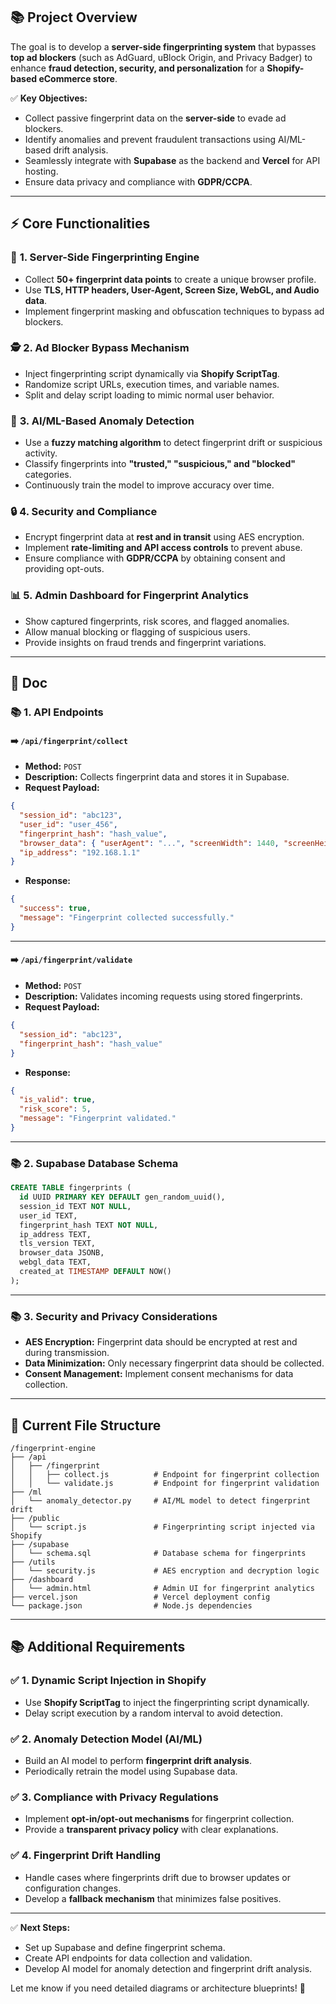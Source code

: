 ## 📚 **Project Overview**  
The goal is to develop a **server-side fingerprinting system** that bypasses **top ad blockers** (such as AdGuard, uBlock Origin, and Privacy Badger) to enhance **fraud detection, security, and personalization** for a **Shopify-based eCommerce store**.  

✅ **Key Objectives:**  
- Collect passive fingerprint data on the **server-side** to evade ad blockers.  
- Identify anomalies and prevent fraudulent transactions using AI/ML-based drift analysis.  
- Seamlessly integrate with **Supabase** as the backend and **Vercel** for API hosting.  
- Ensure data privacy and compliance with **GDPR/CCPA**.  

---

## ⚡️ **Core Functionalities**

### 🎯 **1. Server-Side Fingerprinting Engine**  
- Collect **50+ fingerprint data points** to create a unique browser profile.  
- Use **TLS, HTTP headers, User-Agent, Screen Size, WebGL, and Audio data**.  
- Implement fingerprint masking and obfuscation techniques to bypass ad blockers.  

### 🕵️ **2. Ad Blocker Bypass Mechanism**  
- Inject fingerprinting script dynamically via **Shopify ScriptTag**.  
- Randomize script URLs, execution times, and variable names.  
- Split and delay script loading to mimic normal user behavior.  

### 🧠 **3. AI/ML-Based Anomaly Detection**  
- Use a **fuzzy matching algorithm** to detect fingerprint drift or suspicious activity.  
- Classify fingerprints into **"trusted," "suspicious," and "blocked"** categories.  
- Continuously train the model to improve accuracy over time.  

### 🔒 **4. Security and Compliance**  
- Encrypt fingerprint data at **rest and in transit** using AES encryption.  
- Implement **rate-limiting and API access controls** to prevent abuse.  
- Ensure compliance with **GDPR/CCPA** by obtaining consent and providing opt-outs.  

### 📊 **5. Admin Dashboard for Fingerprint Analytics**  
- Show captured fingerprints, risk scores, and flagged anomalies.  
- Allow manual blocking or flagging of suspicious users.  
- Provide insights on fraud trends and fingerprint variations.  

---

## 📄 **Doc**

### 📚 **1. API Endpoints**

#### ➡️ `/api/fingerprint/collect`
- **Method:** `POST`  
- **Description:** Collects fingerprint data and stores it in Supabase.  
- **Request Payload:**
```json
{
  "session_id": "abc123",
  "user_id": "user_456",
  "fingerprint_hash": "hash_value",
  "browser_data": { "userAgent": "...", "screenWidth": 1440, "screenHeight": 900 },
  "ip_address": "192.168.1.1"
}
```
- **Response:**
```json
{
  "success": true,
  "message": "Fingerprint collected successfully."
}
```

---

#### ➡️ `/api/fingerprint/validate`
- **Method:** `POST`  
- **Description:** Validates incoming requests using stored fingerprints.  
- **Request Payload:**
```json
{
  "session_id": "abc123",
  "fingerprint_hash": "hash_value"
}
```
- **Response:**
```json
{
  "is_valid": true,
  "risk_score": 5,
  "message": "Fingerprint validated."
}
```

---

### 📚 **2. Supabase Database Schema**
```sql
CREATE TABLE fingerprints (
  id UUID PRIMARY KEY DEFAULT gen_random_uuid(),
  session_id TEXT NOT NULL,
  user_id TEXT,
  fingerprint_hash TEXT NOT NULL,
  ip_address TEXT,
  tls_version TEXT,
  browser_data JSONB,
  webgl_data TEXT,
  created_at TIMESTAMP DEFAULT NOW()
);
```

---

### 📚 **3. Security and Privacy Considerations**
- **AES Encryption:** Fingerprint data should be encrypted at rest and during transmission.  
- **Data Minimization:** Only necessary fingerprint data should be collected.  
- **Consent Management:** Implement consent mechanisms for data collection.

---

## 📂 **Current File Structure**

```
/fingerprint-engine
├── /api
│   ├── /fingerprint
│   │   ├── collect.js          # Endpoint for fingerprint collection
│   │   └── validate.js         # Endpoint for fingerprint validation
├── /ml
│   └── anomaly_detector.py     # AI/ML model to detect fingerprint drift
├── /public
│   └── script.js               # Fingerprinting script injected via Shopify
├── /supabase
│   └── schema.sql              # Database schema for fingerprints
├── /utils
│   └── security.js             # AES encryption and decryption logic
├── /dashboard
│   └── admin.html              # Admin UI for fingerprint analytics
├── vercel.json                 # Vercel deployment config
└── package.json                # Node.js dependencies
```

---

## 📚 **Additional Requirements**

### ✅ **1. Dynamic Script Injection in Shopify**
- Use **Shopify ScriptTag** to inject the fingerprinting script dynamically.  
- Delay script execution by a random interval to avoid detection.  

### ✅ **2. Anomaly Detection Model (AI/ML)**
- Build an AI model to perform **fingerprint drift analysis**.  
- Periodically retrain the model using Supabase data.  

### ✅ **3. Compliance with Privacy Regulations**
- Implement **opt-in/opt-out mechanisms** for fingerprint collection.  
- Provide a **transparent privacy policy** with clear explanations.  

### ✅ **4. Fingerprint Drift Handling**
- Handle cases where fingerprints drift due to browser updates or configuration changes.  
- Develop a **fallback mechanism** that minimizes false positives.  

---

✅ **Next Steps:**  
- Set up Supabase and define fingerprint schema.  
- Create API endpoints for data collection and validation.  
- Develop AI model for anomaly detection and fingerprint drift analysis.  

Let me know if you need detailed diagrams or architecture blueprints! 🚀